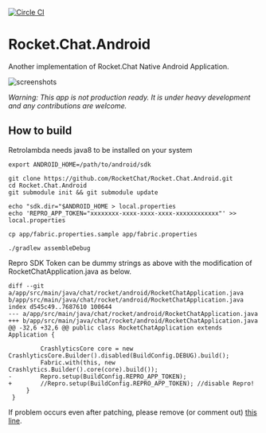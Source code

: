 [![Circle CI](https://circleci.com/gh/RocketChat/Rocket.Chat.Android/tree/develop.svg?style=shield)](https://circleci.com/gh/RocketChat/Rocket.Chat.Android/tree/develop)

# Rocket.Chat.Android
Another implementation of Rocket.Chat Native Android Application.

![screenshots](https://cloud.githubusercontent.com/assets/11763113/11993320/ccdcf296-aa72-11e5-9950-e08f7a280516.png)

*Warning: This app is not production ready. It is under heavy development and any contributions are welcome.*


## How to build

Retrolambda needs java8 to be installed on your system
```
export ANDROID_HOME=/path/to/android/sdk

git clone https://github.com/RocketChat/Rocket.Chat.Android.git
cd Rocket.Chat.Android
git submodule init && git submodule update

echo "sdk.dir="$ANDROID_HOME > local.properties
echo 'REPRO_APP_TOKEN="xxxxxxxx-xxxx-xxxx-xxxx-xxxxxxxxxxxx"' >> local.properties

cp app/fabric.properties.sample app/fabric.properties

./gradlew assembleDebug
```

Repro SDK Token can be dummy strings as above with the modification of RocketChatApplication.java as below.

```
diff --git a/app/src/main/java/chat/rocket/android/RocketChatApplication.java b/app/src/main/java/chat/rocket/android/RocketChatApplication.java
index d545c49..7687610 100644
--- a/app/src/main/java/chat/rocket/android/RocketChatApplication.java
+++ b/app/src/main/java/chat/rocket/android/RocketChatApplication.java
@@ -32,6 +32,6 @@ public class RocketChatApplication extends Application {

         CrashlyticsCore core = new CrashlyticsCore.Builder().disabled(BuildConfig.DEBUG).build();
         Fabric.with(this, new Crashlytics.Builder().core(core).build());
-        Repro.setup(BuildConfig.REPRO_APP_TOKEN);
+        //Repro.setup(BuildConfig.REPRO_APP_TOKEN); //disable Repro!
     }
 }
 ```

If problem occurs even after patching, please remove (or comment out) [this line](https://github.com/RocketChat/Rocket.Chat.Android/blob/f18e20b7bff71e6143838c8258a07e91b0a9f9a0/app/build.gradle#L37).
